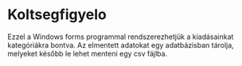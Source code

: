 # Koltsegfigyelo

Ezzel a Windows forms programmal rendszerezhetjük a kiadásainkat kategóriákra bontva.
Az elmentett adatokat egy adatbázisban tárolja, melyeket később le lehet menteni egy csv fájlba.
